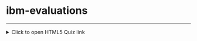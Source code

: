 # ibm-evaluations
<hr/>

<details>
<summary>Click to open HTML5 Quiz link</summary>
<p>All the very best.</p>
  <a href="https://forms.gle/DTcNnyBbbHkCAsar5">HTML5 assessment link </a>
</details>



